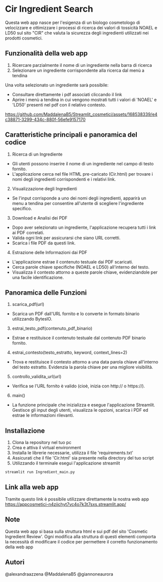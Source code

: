 # Cir Ingredient Search
Questa web app nasce per l'esigenza di un biologo cosmetologo di velocizzare e ottimizzare i processi di ricerca dei valori di tossicità  NOAEL e LD50 sul sito "CIR" che valuta la sicurezza degli ingredienti utilizzati nei prodotti cosmetici.


## Funzionalità della web app
1. Ricercare parzialmente il nome di un ingrediente nella barra di ricerca
2. Selezionare un ingrediente corrispondente alla ricerca dal menù a tendina

Una volta selezionato un ingrediente sarà possibile:
- Consultare direttamente i pdf associati cliccando il link
- Aprire i menù a tendina in cui vengono mostrati tutti i valori di 'NOAEL' e 'LD50' presenti nel pdf con il relativo contesto.

https://github.com/MaddalenaB5/Streamlit_cosmetici/assets/168538339/e4c38871-3299-434c-880f-56efe9157170


## Caratteristiche principali e panoramica del codice
1. Ricerca di un Ingrediente
- Gli utenti possono inserire il nome di un ingrediente nel campo di testo fornito.
- L'applicazione cerca nel file HTML pre-caricato (Cir.html) per trovare i nomi degli ingredienti corrispondenti e i relativi link.

2. Visualizzazione degli Ingredienti
- Se l'input corrisponde a uno dei nomi degli ingredienti, apparirà un menu a tendina per consentire all'utente di scegliere l'ingrediente specifico.

3. Download e Analisi dei PDF
- Dopo aver selezionato un ingrediente, l'applicazione recupera tutti i link ai PDF correlati.
- Valida ogni link per assicurarsi che siano URL corretti.
- Scarica i file PDF da questi link.

4. Estrazione delle Informazioni dai PDF
- L'applicazione estrae il contenuto testuale dai PDF scaricati.
- Cerca parole chiave specifiche (NOAEL e LD50) all'interno del testo.
- Visualizza il contesto attorno a queste parole chiave, evidenziandole per una facile identificazione.

## Panoramica delle Funzioni
1. scarica_pdf(url)
- Scarica un PDF dall'URL fornito e lo converte in formato binario utilizzando BytesIO.

3. estrai_testo_pdf(contenuto_pdf_binario)
- Estrae e restituisce il contenuto testuale dal contenuto PDF binario fornito.

4. estrai_contesto(testo_estratto, keyword, context_lines=2)
- Trova e restituisce il contesto attorno a una data parola chiave all'interno del testo estratto. Evidenzia la parola chiave per una migliore visibilità.

5. controllo_validita_url(url)
- Verifica se l'URL fornito è valido (cioè, inizia con http:// o https://).

6. main()
- La funzione principale che inizializza e esegue l'applicazione Streamlit. Gestisce gli input degli utenti, visualizza le opzioni, scarica i PDF ed estrae le informazioni rilevanti.


## Installazione
1. Clona la repository nel tuo pc
2. Crea e attiva il virtual environment
3. Installa le librerie necessarie, utilizza il file 'requirements.txt'
4. Assicurati che il file 'Cir.html' sia presente nella directory del tuo script
5. Utilizzando il terminale esegui l'applicazione streamlit

```cmd
streamlit run Ingredient_main.py
```


## Link alla web app
Tramite questo link è possibile utilizzare direttamente la nostra web app
https://appcosmetici-n4ziichyt7vc4o7k3t7sxs.streamlit.app/


## Note
Questa web app si basa sulla struttura html e sui pdf del sito 'Cosmetic Ingredient Review'. Ogni modifica alla struttura di questi elementi comporta la necessità di modificare il codice per permettere il corretto funzionamento della web app

## Autori
@alexandraazzena
@MaddalenaB5
@giannoneaurora


